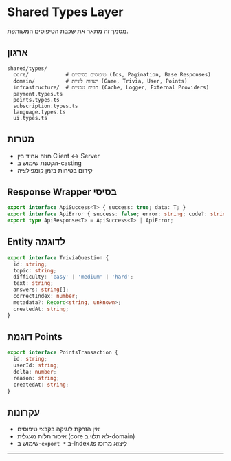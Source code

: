 # Shared Types Layer

מסמך זה מתאר את שכבת הטיפוסים המשותפת.

## ארגון
```
shared/types/
  core/            # טיפוסים בסיסיים (Ids, Pagination, Base Responses)
  domain/          # ישויות לוגיות (Game, Trivia, User, Points)
  infrastructure/  # חוזים טכניים (Cache, Logger, External Providers)
  payment.types.ts
  points.types.ts
  subscription.types.ts
  language.types.ts
  ui.types.ts
```

## מטרות
- חוזה אחיד בין Client ↔ Server
- הקטנת שימוש ב-casting
- קידום בטיחות בזמן קומפילציה

## Response Wrapper בסיסי
```typescript
export interface ApiSuccess<T> { success: true; data: T; }
export interface ApiError { success: false; error: string; code?: string; }
export type ApiResponse<T> = ApiSuccess<T> | ApiError;
```

## Entity לדוגמה
```typescript
export interface TriviaQuestion {
  id: string;
  topic: string;
  difficulty: 'easy' | 'medium' | 'hard';
  text: string;
  answers: string[];
  correctIndex: number;
  metadata?: Record<string, unknown>;
  createdAt: string;
}
```

## דוגמת Points
```typescript
export interface PointsTransaction {
  id: string;
  userId: string;
  delta: number;
  reason: string;
  createdAt: string;
}
```

## עקרונות
- אין הזרקת לוגיקה בקבצי טיפוסים
- איסור תלות מעגלית (core לא תלוי ב-domain)
- שימוש ב-`export *` ב-index.ts ליצוא מרוכז

---
 
